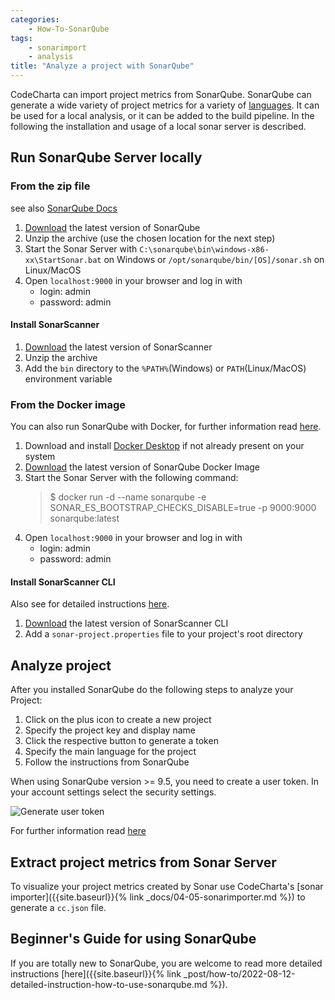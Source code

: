 ```yaml
---
categories:
    - How-To-SonarQube
tags:
    - sonarimport
    - analysis
title: "Analyze a project with SonarQube"
---
```


CodeCharta can import project metrics from SonarQube. SonarQube can generate a wide variety of project metrics for a variety of [languages](https://www.sonarqube.org/features/multi-languages/?gads_campaign=Europe4-SonarQube&gads_ad_group=Multi-Language&gads_keyword=c%20sonarqube&gclid=Cj0KCQjw_7KXBhCoARIsAPdPTfi5EtH4UHwuVjj4psqfPfzK2IQu-37u-0XL-lHpzY63-29XuxGOYDIaArF0EALw_wcB). It can be used for a local analysis, or it can be added to the build pipeline. In the following the installation and usage of a local sonar server is described.

## Run SonarQube Server locally

### From the zip file

see also [SonarQube Docs](https://docs.sonarqube.org/latest/setup/get-started-2-minutes/)

1. [Download](https://www.sonarqube.org/downloads/) the latest version of SonarQube
2. Unzip the archive (use the chosen location for the next step)
3. Start the Sonar Server with
   `C:\sonarqube\bin\windows-x86-xx\StartSonar.bat` on Windows or
   `/opt/sonarqube/bin/[OS]/sonar.sh` on Linux/MacOS
4. Open `localhost:9000` in your browser and log in with
    - login: admin
    - password: admin

#### Install SonarScanner

1. [Download](https://docs.sonarqube.org/latest/analysis/scan/sonarscanner/) the latest version of SonarScanner
2. Unzip the archive
3. Add the `bin` directory to the `%PATH%`(Windows) or `PATH`(Linux/MacOS) environment variable

### From the Docker image

You can also run SonarQube with Docker, for further information read [here](https://hub.docker.com/_/sonarqube/).

1. Download and install [Docker Desktop](https://docs.docker.com/desktop/install/windows-install/) if not already present on your system
2. [Download](https://hub.docker.com/_/sonarqube/) the latest version of SonarQube Docker Image
3. Start the Sonar Server with the following command:
    > $ docker run -d --name sonarqube -e SONAR_ES_BOOTSTRAP_CHECKS_DISABLE=true -p 9000:9000 sonarqube:latest
4. Open `localhost:9000` in your browser and log in with
    - login: admin
    - password: admin

#### Install SonarScanner CLI

Also see for detailed instructions [here](https://docs.sonarqube.org/latest/analysis/scan/sonarscanner/).

1. [Download](https://hub.docker.com/r/sonarsource/sonar-scanner-cli) the latest version of SonarScanner CLI
2. Add a `sonar-project.properties` file to your project's root directory

## Analyze project

After you installed SonarQube do the following steps to analyze your Project:

1. Click on the plus icon to create a new project
2. Specify the project key and display name
3. Click the respective button to generate a token
4. Specify the main language for the project
5. Follow the instructions from SonarQube

When using SonarQube version >= 9.5, you need to create a user token. In your account settings select the security settings.

![Generate user token]({{site.baseurl}}/assets/images/docs/how-to/generate_user_token.png)

For further information read [here](https://docs.sonarqube.org/latest/project-administration/project-existence/)

## Extract project metrics from Sonar Server

To visualize your project metrics created by Sonar use CodeCharta's [sonar importer]({{site.baseurl}}{% link _docs/04-05-sonarimporter.md %}) to generate a `cc.json` file.

## Beginner's Guide for using SonarQube

If you are totally new to SonarQube, you are welcome to read more detailed instructions [here]({{site.baseurl}}{% link _post/how-to/2022-08-12-detailed-instruction-how-to-use-sonarqube.md %}).
